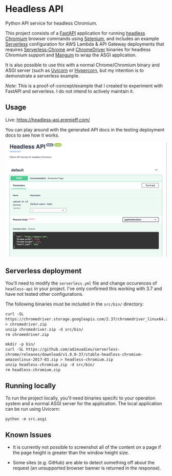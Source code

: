 # Headless API

Python API service for headless Chromium.

This project consists of a [FastAPI](https://fastapi.tiangolo.com/) application for running [headless Chromium](https://chromium.googlesource.com/chromium/src/+/lkgr/headless/README.md) browser commands using [Selenium](https://github.com/SeleniumHQ/selenium/wiki/ChromeDriver), and includes an example [Serverless](https://www.serverless.com/) configuration for AWS Lambda & API Gateway deployments that requires [Serverless-Chrome](https://github.com/adieuadieu/serverless-chrome) and [ChromeDriver](https://chromedriver.chromium.org/) binaries for headless Chromium support and [Mangum](https://mangum.io/) to wrap the ASGI application.

It is also possible to use this with a normal Chrome/Chromium binary and ASGI server (such as [Uvicorn](https://www.uvicorn.org/) or [Hypercorn](https://pgjones.gitlab.io/hypercorn/), but my intention is to demonstrate a serverless example. 

*Note*: This is a proof-of-concept/example that I created to experiment with FastAPI and serverless. I do not intend to actively maintain it.

## Usage

Live: https://headless-api.eremieff.com/

You can play around with the generated API docs in the testing deployment docs to see how it works.

<img src="https://github.com/jordaneremieff/headless-api/blob/main/assets/example.png?raw=true" alt='Headless API example'>



## Serverless deployment

You'll need to modify the `serverless.yml` file and change occurences of `headless-api` in your project. I've only confirmed this working with 3.7 and have not tested other configurations.

The following binaries must be included in the `src/bin/` directory:

```shell
curl -SL https://chromedriver.storage.googleapis.com/2.37/chromedriver_linux64.zip > chromedriver.zip
unzip chromedriver.zip -d src/bin/
rm chromedriver.zip
```


```shell
mkdir -p bin/
curl -SL https://github.com/adieuadieu/serverless-chrome/releases/download/v1.0.0-37/stable-headless-chromium-amazonlinux-2017-03.zip > headless-chromium.zip
unzip headless-chromium.zip -d src/bin/
rm headless-chromium.zip
```

## Running locally

To run the project locally, you'll need binaries specifc to your operation system and a normal ASGI server for the application. The local application can be run using Uvicorn:

```shell
python -m src.asgi
```

## Known Issues

- It is currently not possible to screenshot all of the content on a page if the page height is greater than the window height size.

- Some sites (e.g. GitHub) are able to detect something off about the request (an unsupported browser banner is returned in the response).
